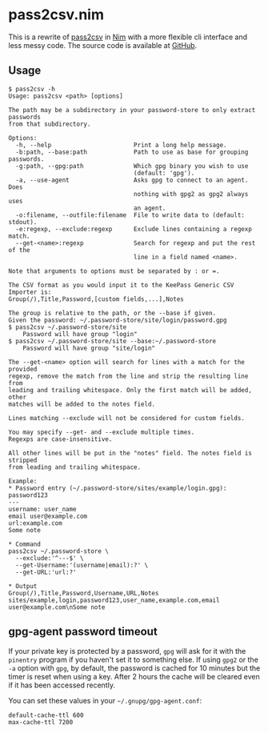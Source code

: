 # pass2csv.nim

This is a rewrite of [pass2csv](https://github.com/reinefjord/pass2csv)
in [Nim](https://nim-lang.org) with a more flexible cli interface and
less messy code. The source code is available at
[GitHub](https://github.com/reinefjord/pass2csv.nim).

## Usage

```
$ pass2csv -h
Usage: pass2csv <path> [options]

The path may be a subdirectory in your password-store to only extract passwords
from that subdirectory.

Options:
  -h, --help                       Print a long help message.
  -b:path, --base:path             Path to use as base for grouping passwords.
  -g:path, --gpg:path              Which gpg binary you wish to use
                                   (default: 'gpg').
  -a, --use-agent                  Asks gpg to connect to an agent. Does
                                   nothing with gpg2 as gpg2 always uses
                                   an agent.
  -o:filename, --outfile:filename  File to write data to (default: stdout).
  -e:regexp, --exclude:regexp      Exclude lines containing a regexp match.
  --get-<name>:regexp              Search for regexp and put the rest of the
                                   line in a field named <name>.

Note that arguments to options must be separated by : or =.

The CSV format as you would input it to the KeePass Generic CSV Importer is:
Group(/),Title,Password,[custom fields,...],Notes

The group is relative to the path, or the --base if given.
Given the password: ~/.password-store/site/login/password.gpg
$ pass2csv ~/.password-store/site
    Password will have group "login"
$ pass2csv ~/.password-store/site --base:~/.password-store
    Password will have group "site/login"

The --get-<name> option will search for lines with a match for the provided
regexp, remove the match from the line and strip the resulting line from
leading and trailing whitespace. Only the first match will be added, other
matches will be added to the notes field.

Lines matching --exclude will not be considered for custom fields.

You may specify --get- and --exclude multiple times.
Regexps are case-insensitive.

All other lines will be put in the "notes" field. The notes field is stripped
from leading and trailing whitespace.

Example:
* Password entry (~/.password-store/sites/example/login.gpg):
password123
---
username: user_name
email user@example.com
url:example.com
Some note

* Command
pass2csv ~/.password-store \
  --exclude:'^---$' \
  --get-Username:'(username|email):?' \
  --get-URL:'url:?'

* Output
Group(/),Title,Password,Username,URL,Notes
sites/example,login,password123,user_name,example.com,email user@example.com\nSome note
```


## gpg-agent password timeout

If your private key is protected by a password, `gpg` will ask for it
with the `pinentry` program if you haven't set it to something else. If
using `gpg2` or the `-a` option with `gpg`, by default, the password is
cached for 10 minutes but the timer is reset when using a key. After 2
hours the cache will be cleared even if it has been accessed recently.

You can set these values in your `~/.gnupg/gpg-agent.conf`:

```
default-cache-ttl 600
max-cache-ttl 7200
```
